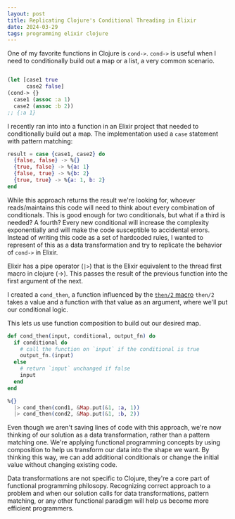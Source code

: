```yaml
---
layout: post
title: Replicating Clojure's Conditional Threading in Elixir
date: 2024-03-29
tags: programming elixir clojure
---
```

One of my favorite functions in Clojure is `cond->`. `cond->` is useful when I need to conditionally build out a map or a list, a very common scenario.

```clojure

(let [case1 true
      case2 false]
(cond-> {}
  case1 (assoc :a 1)
  case2 (assoc :b 2))
;; {:a 1}
```

I recently ran into into a function in an Elixir project that needed to conditionally build out a map.
The implementation used a `case` statement with pattern matching:

```elixir
result = case {case1, case2} do
  {false, false} -> %{}
  {true, false} -> %{a: 1}
  {false, true} -> %{b: 2}
  {true, true} -> %{a: 1, b: 2}
end
```

While this approach returns the result we're looking for, whoever reads/maintains this code will need to think about every combination of conditionals.
This is good enough for two conditionals, but what if a third is needed? A fourth?
Every new conditional will increase the complexity exponentially and will make the code susceptible to accidental errors.
Instead of writing this code as a set of hardcoded rules, I wanted to represent of this as a data transformation and try to replicate the behavior of `cond->` in Elixir.

Elixir has a pipe operator (`|>`) that is the Elixir equivalent to the thread first macro in clojure (->).
This passes the result of the previous function into the first argument of the next.

I created a `cond_then`, a function influenced by the [`then/2` macro](https://hexdocs.pm/elixir/1.12.3/Kernel.html#then/2)
 `then/2` takes a value and a function with that value as an argument, where we'll put our conditional logic.

This lets us use function composition to build out our desired map.


```elixir
def cond_then(input, conditional, output_fn) do
  if conditional do
    # call the function on `input` if the conditional is true
    output_fn.(input) 
  else
    # return `input` unchanged if false
    input
  end
end

%{}
  |> cond_then(cond1, &Map.put(&1, :a, 1))
  |> cond_then(cond2, &Map.put(&1, :b, 2))
```

Even though we aren't saving lines of code with this approach, we're now thinking of our solution as a data transformation, rather than a pattern matching one.
We're applying functional programming concepts by using composition to help us transform our data into the shape we want.
By thinking this way, we can add additional conditionals or change the initial value without changing existing code.

Data transformations are not specific to Clojure, they're a core part of functional programming philosopy.
Recognizing correct approach to a problem and when our solution calls for data transformations, pattern matching, or any other functional paradigm will help us become more efficient programmers.
